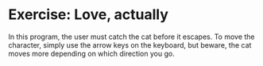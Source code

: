 # Exercise: Love, actually

In this program, the user must catch the cat before it escapes. To move the character, simply use the arrow keys on the keyboard, but beware, the cat moves more depending on which direction you go. 
